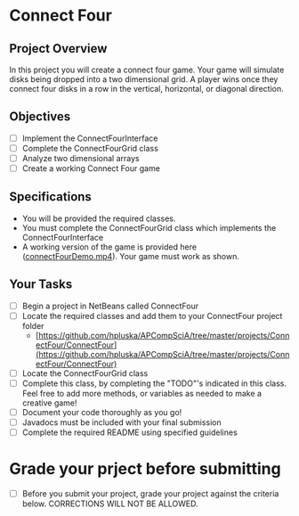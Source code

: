 # Connect Four

## Project Overview
In this project you will create a connect four game.  Your game will simulate disks being dropped into a two dimensional grid.  A player wins once they connect four disks in a row in the vertical, horizontal, or diagonal direction. 

## Objectives

- [ ] Implement the ConnectFourInterface
- [ ] Complete the ConnectFourGrid class
- [ ] Analyze two dimensional arrays
- [ ] Create a working Connect Four game

## Specifications

- You will be provided the required classes.
- You must complete the ConnectFourGrid class which implements the ConnectFourInterface
- A working version of the game is provided here ([connectFourDemo.mp4](connectFourDemo.mp4)).  Your game must work as shown. 

## Your Tasks

- [ ] Begin a project in NetBeans called ConnectFour
- [ ] Locate the required classes and add them to your ConnectFour project folder
	- [https://github.com/hpluska/APCompSciA/tree/master/projects/ConnectFour/ConnectFour](https://github.com/hpluska/APCompSciA/tree/master/projects/ConnectFour/ConnectFour)
- [ ] Locate the ConnectFourGrid class
- [ ] Complete this class, by completing the "TODO"'s indicated in this class.  Feel free to add more methods, or variables as needed to make a creative game!
- [ ] Document your code thoroughly as you go!
- [ ] Javadocs must be included with your final submission
- [ ] Complete the required README using specified guidelines

# Grade your prject before submitting

- [ ] Before you submit your project, grade your project against the criteria below.  CORRECTIONS WILL NOT BE ALLOWED. 



